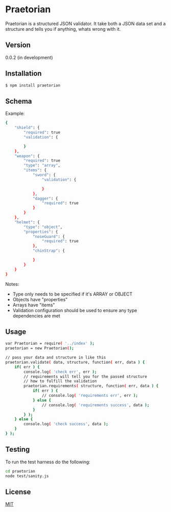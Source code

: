 Praetorian
==

Praetorian is a structured JSON validator.  It take both a JSON data set and a structure and tells you if anything, whats wrong with it.

Version
--

0.0.2 (in development)

Installation
--
```sh
$ npm install praetorian
```
Schema
--
Example:
```sh
{
    "shield": {
        "required": true
        "validation": {

        }
    },
    "weapon": {
        "required": true
        "type": "array",
        "items": {
            "sword": {
                "validation": {

                }
            },
            "dagger": {
                "required": true
            }
        }
    },
    "helmet": {
        "type": "object",
        "properties": {
            "noseGuard": {
                "required": true
            },
            "chinStrap": {

            }
        }
    }
}
```
Notes:
* Type only needs to be specified if it's ARRAY or OBJECT
* Objects have "properties"
* Arrays have "items"
* Validation configuration should be used to ensure any type dependencies are met

Usage
--
```sh
var Praetorian = require( '../index' );
praetorian = new Praetorian();

// pass your data and structure in like this
praetorian.validate( data, structure, function( err, data ) {
    if( err ) {
        console.log( 'check err', err );
        // requirements will tell you for the passed structure
        // how to fulfill the validation
        praetorian.requirements( structure, function( err, data ) {
            if( err ) {
                // console.log( 'requirements err', err );
            } else {
                // console.log( 'requirements success', data );		
            }
        } );
    } else {
        console.log( 'check success', data );
    }
} );
```

Testing
--

To run the test harness do the following:
```sh
cd praetorian
node test/sanity.js
```
License
--
[MIT](http://en.wikipedia.org/wiki/MIT_License "MIT")